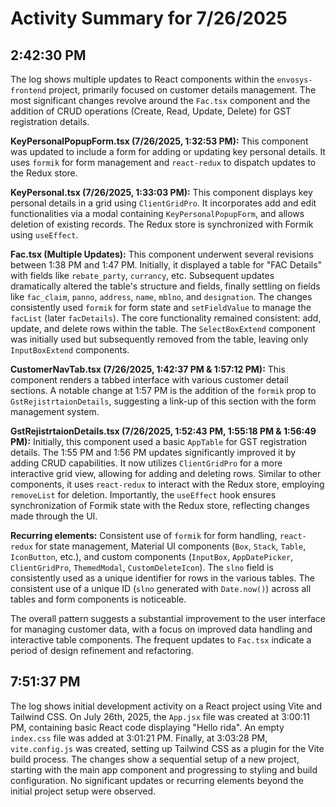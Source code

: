 # Activity Summary for 7/26/2025

## 2:42:30 PM
The log shows multiple updates to React components within the `envosys-frontend` project, primarily focused on customer details management.  The most significant changes revolve around the `Fac.tsx` component and the addition of CRUD operations (Create, Read, Update, Delete) for GST registration details.

**KeyPersonalPopupForm.tsx (7/26/2025, 1:32:53 PM):** This component was updated to include a form for adding or updating key personal details.  It uses `formik` for form management and `react-redux` to dispatch updates to the Redux store.

**KeyPersonal.tsx (7/26/2025, 1:33:03 PM):**  This component displays key personal details in a grid using `ClientGridPro`. It incorporates add and edit functionalities via a modal containing  `KeyPersonalPopupForm`, and allows deletion of existing records. The Redux store is synchronized with Formik using `useEffect`.

**Fac.tsx (Multiple Updates):**  This component underwent several revisions between 1:38 PM and 1:47 PM. Initially, it displayed a table for "FAC Details" with fields like `rebate_party`, `currancy`, etc.  Subsequent updates dramatically altered the table's structure and fields, finally settling on fields like `fac_claim`, `panno`, `address`, `name`, `mblno`, and `designation`.  The changes consistently used `formik` for form state and `setFieldValue` to manage the `facList` (later `facDetails`).  The core functionality remained consistent: add, update, and delete rows within the table. The `SelectBoxExtend` component was initially used but subsequently removed from the table, leaving only `InputBoxExtend` components.

**CustomerNavTab.tsx (7/26/2025, 1:42:37 PM & 1:57:12 PM):** This component renders a tabbed interface with various customer detail sections.  A notable change at 1:57 PM is the addition of the `formik` prop to `GstRejistrtaionDetails`, suggesting a link-up of this section with the form management system.

**GstRejistrtaionDetails.tsx (7/26/2025, 1:52:43 PM, 1:55:18 PM & 1:56:49 PM):** Initially, this component used a basic `AppTable` for GST registration details.  The  1:55 PM and 1:56 PM updates significantly improved it by adding CRUD capabilities. It now utilizes `ClientGridPro` for a more interactive grid view, allowing for adding and deleting rows. Similar to other components, it uses `react-redux` to interact with the Redux store, employing `removeList` for deletion.  Importantly, the `useEffect` hook ensures synchronization of Formik state with the Redux store, reflecting changes made through the UI.

**Recurring elements:**  Consistent use of `formik` for form handling, `react-redux` for state management, Material UI components (`Box`, `Stack`, `Table`, `IconButton`, etc.), and custom components (`InputBox`, `AppDatePicker`, `ClientGridPro`, `ThemedModal`, `CustomDeleteIcon`).  The `slno` field is consistently used as a unique identifier for rows in the various tables.  The consistent use of a unique ID (`slno` generated with `Date.now()`) across all tables and form components is noticeable.


The overall pattern suggests a substantial improvement to the user interface for managing customer data, with a focus on improved data handling and interactive table components. The frequent updates to `Fac.tsx` indicate a period of design refinement and refactoring.


## 7:51:37 PM
The log shows initial development activity on a React project using Vite and Tailwind CSS.  On July 26th, 2025,  the `App.jsx` file was created at 3:00:11 PM, containing basic React code displaying "Hello rida".  An empty `index.css` file was added at 3:01:21 PM.  Finally, at 3:03:28 PM, `vite.config.js` was created, setting up Tailwind CSS as a plugin for the Vite build process. The changes show a sequential setup of a new project, starting with the main app component and progressing to styling and build configuration.  No significant updates or recurring elements beyond the initial project setup were observed.

